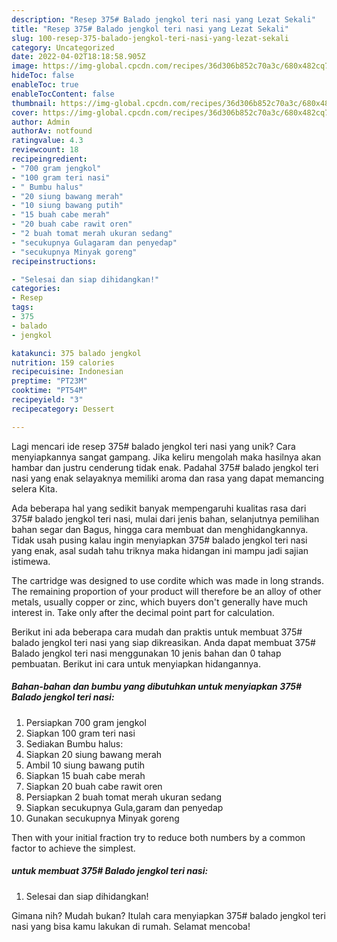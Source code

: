 ```yaml
---
description: "Resep 375# Balado jengkol teri nasi yang Lezat Sekali"
title: "Resep 375# Balado jengkol teri nasi yang Lezat Sekali"
slug: 100-resep-375-balado-jengkol-teri-nasi-yang-lezat-sekali
category: Uncategorized
date: 2022-04-02T18:18:58.905Z
image: https://img-global.cpcdn.com/recipes/36d306b852c70a3c/680x482cq70/375-balado-jengkol-teri-nasi-foto-resep-utama.jpg
hideToc: false
enableToc: true
enableTocContent: false
thumbnail: https://img-global.cpcdn.com/recipes/36d306b852c70a3c/680x482cq70/375-balado-jengkol-teri-nasi-foto-resep-utama.jpg
cover: https://img-global.cpcdn.com/recipes/36d306b852c70a3c/680x482cq70/375-balado-jengkol-teri-nasi-foto-resep-utama.jpg
author: Admin
authorAv: notfound
ratingvalue: 4.3
reviewcount: 18
recipeingredient:
- "700 gram jengkol"
- "100 gram teri nasi"
- " Bumbu halus"
- "20 siung bawang merah"
- "10 siung bawang putih"
- "15 buah cabe merah"
- "20 buah cabe rawit oren"
- "2 buah tomat merah ukuran sedang"
- "secukupnya Gulagaram dan penyedap"
- "secukupnya Minyak goreng"
recipeinstructions:

- "Selesai dan siap dihidangkan!"
categories:
- Resep
tags:
- 375
- balado
- jengkol

katakunci: 375 balado jengkol 
nutrition: 159 calories
recipecuisine: Indonesian
preptime: "PT23M"
cooktime: "PT54M"
recipeyield: "3"
recipecategory: Dessert

---
```





Lagi mencari ide resep 375# balado jengkol teri nasi yang unik? Cara menyiapkannya sangat gampang. Jika keliru mengolah maka hasilnya akan hambar dan justru cenderung tidak enak. Padahal 375# balado jengkol teri nasi yang enak selayaknya memiliki aroma dan rasa yang dapat memancing selera Kita.





Ada beberapa hal yang sedikit banyak mempengaruhi kualitas rasa dari 375# balado jengkol teri nasi, mulai dari jenis bahan, selanjutnya pemilihan bahan segar dan Bagus, hingga cara membuat dan menghidangkannya. Tidak usah pusing kalau ingin menyiapkan 375# balado jengkol teri nasi yang enak,      asal sudah tahu triknya maka hidangan ini mampu jadi sajian istimewa.














The cartridge was designed to use cordite which was made in long strands. The remaining proportion of your product will therefore be an alloy of other metals, usually copper or zinc, which buyers don&#39;t generally have much interest in. Take only after the decimal point part for calculation.






Berikut ini ada beberapa cara mudah dan praktis untuk membuat 375# balado jengkol teri nasi yang siap dikreasikan. Anda dapat membuat 375# Balado jengkol teri nasi menggunakan 10 jenis bahan dan 0 tahap pembuatan. Berikut ini cara untuk menyiapkan hidangannya.

<!--inarticleads1-->

##### Bahan-bahan dan bumbu yang dibutuhkan untuk menyiapkan 375# Balado jengkol teri nasi:

1. Persiapkan 700 gram jengkol
1. Siapkan 100 gram teri nasi
1. Sediakan  Bumbu halus:
1. Siapkan 20 siung bawang merah
1. Ambil 10 siung bawang putih
1. Siapkan 15 buah cabe merah
1. Siapkan 20 buah cabe rawit oren
1. Persiapkan 2 buah tomat merah ukuran sedang
1. Siapkan secukupnya Gula,garam dan penyedap
1. Gunakan secukupnya Minyak goreng


Then with your initial fraction try to reduce both numbers by a common factor to achieve the simplest. 

<!--inarticleads2-->

#####  untuk membuat 375# Balado jengkol teri nasi:


1. Selesai dan siap dihidangkan!



Gimana nih? Mudah bukan? Itulah cara menyiapkan 375# balado jengkol teri nasi yang bisa kamu lakukan di rumah. Selamat mencoba!
